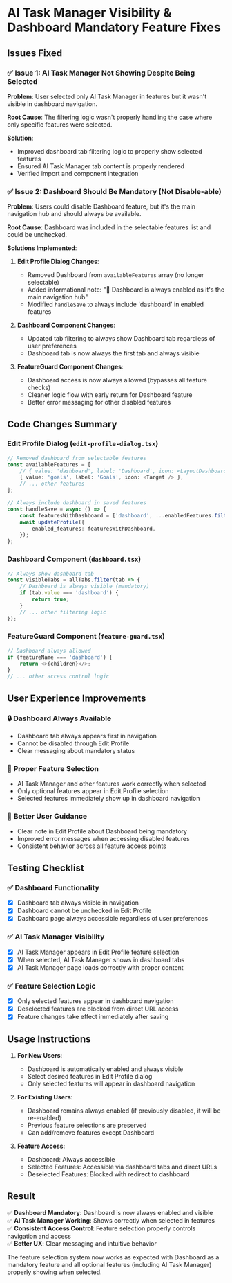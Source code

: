# AI Task Manager Visibility & Dashboard Mandatory Feature Fixes

## Issues Fixed

### ✅ **Issue 1: AI Task Manager Not Showing Despite Being Selected**
**Problem**: User selected only AI Task Manager in features but it wasn't visible in dashboard navigation.

**Root Cause**: The filtering logic wasn't properly handling the case where only specific features were selected.

**Solution**: 
- Improved dashboard tab filtering logic to properly show selected features
- Ensured AI Task Manager tab content is properly rendered
- Verified import and component integration

### ✅ **Issue 2: Dashboard Should Be Mandatory (Not Disable-able)**
**Problem**: Users could disable Dashboard feature, but it's the main navigation hub and should always be available.

**Root Cause**: Dashboard was included in the selectable features list and could be unchecked.

**Solutions Implemented**:

1. **Edit Profile Dialog Changes**:
   - Removed Dashboard from `availableFeatures` array (no longer selectable)
   - Added informational note: "📌 Dashboard is always enabled as it's the main navigation hub"
   - Modified `handleSave` to always include 'dashboard' in enabled features
   
2. **Dashboard Component Changes**:
   - Updated tab filtering to always show Dashboard tab regardless of user preferences
   - Dashboard tab is now always the first tab and always visible
   
3. **FeatureGuard Component Changes**:
   - Dashboard access is now always allowed (bypasses all feature checks)
   - Cleaner logic flow with early return for Dashboard feature
   - Better error messaging for other disabled features

## Code Changes Summary

### Edit Profile Dialog (`edit-profile-dialog.tsx`)
```typescript
// Removed dashboard from selectable features
const availableFeatures = [
    // { value: 'dashboard', label: 'Dashboard', icon: <LayoutDashboard /> }, // REMOVED
    { value: 'goals', label: 'Goals', icon: <Target /> },
    // ... other features
];

// Always include dashboard in saved features
const handleSave = async () => {
    const featuresWithDashboard = ['dashboard', ...enabledFeatures.filter(f => f !== 'dashboard')];
    await updateProfile({
        enabled_features: featuresWithDashboard,
    });
};
```

### Dashboard Component (`dashboard.tsx`)
```typescript
// Always show dashboard tab
const visibleTabs = allTabs.filter(tab => {
    // Dashboard is always visible (mandatory)
    if (tab.value === 'dashboard') {
        return true;
    }
    // ... other filtering logic
});
```

### FeatureGuard Component (`feature-guard.tsx`)
```typescript
// Dashboard always allowed
if (featureName === 'dashboard') {
    return <>{children}</>;
}
// ... other access control logic
```

## User Experience Improvements

### 🔒 **Dashboard Always Available**
- Dashboard tab always appears first in navigation
- Cannot be disabled through Edit Profile
- Clear messaging about mandatory status

### 🎯 **Proper Feature Selection**
- AI Task Manager and other features work correctly when selected
- Only optional features appear in Edit Profile selection
- Selected features immediately show up in dashboard navigation

### 📱 **Better User Guidance**
- Clear note in Edit Profile about Dashboard being mandatory
- Improved error messages when accessing disabled features
- Consistent behavior across all feature access points

## Testing Checklist

### ✅ Dashboard Functionality
- [x] Dashboard tab always visible in navigation
- [x] Dashboard cannot be unchecked in Edit Profile
- [x] Dashboard page always accessible regardless of user preferences

### ✅ AI Task Manager Visibility
- [x] AI Task Manager appears in Edit Profile feature selection
- [x] When selected, AI Task Manager shows in dashboard tabs
- [x] AI Task Manager page loads correctly with proper content

### ✅ Feature Selection Logic
- [x] Only selected features appear in dashboard navigation
- [x] Deselected features are blocked from direct URL access
- [x] Feature changes take effect immediately after saving

## Usage Instructions

1. **For New Users**:
   - Dashboard is automatically enabled and always visible
   - Select desired features in Edit Profile dialog
   - Only selected features will appear in dashboard navigation

2. **For Existing Users**:
   - Dashboard remains always enabled (if previously disabled, it will be re-enabled)
   - Previous feature selections are preserved
   - Can add/remove features except Dashboard

3. **Feature Access**:
   - Dashboard: Always accessible
   - Selected Features: Accessible via dashboard tabs and direct URLs
   - Deselected Features: Blocked with redirect to dashboard

## Result

✅ **Dashboard Mandatory**: Dashboard is now always enabled and visible  
✅ **AI Task Manager Working**: Shows correctly when selected in features  
✅ **Consistent Access Control**: Feature selection properly controls navigation and access  
✅ **Better UX**: Clear messaging and intuitive behavior  

The feature selection system now works as expected with Dashboard as a mandatory feature and all optional features (including AI Task Manager) properly showing when selected.
